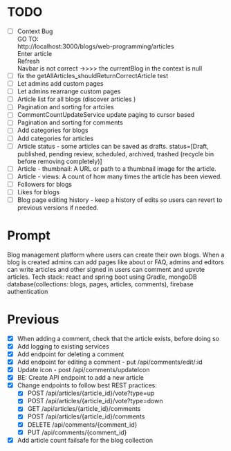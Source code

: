# TODO
- [ ] Context Bug  
    GO TO:  
    http://localhost:3000/blogs/web-programming/articles  
    Enter article  
    Refresh  
    Navbar is not correct ->>>> the currentBlog in the context is null  
- [ ] fix the getAllArticles_shouldReturnCorrectArticle test
- [ ] Let admins add custom pages
- [ ] Let admins rearrange custom pages
- [ ] Article list for all blogs (discover articles )
- [ ] Pagination and sorting for artciles
- [ ] CommentCountUpdateService update paging to cursor based
- [ ] Pagination and sorting for comments
- [ ] Add categories for blogs
- [ ] Add categories for articles
- [ ] Article status - some articles can be saved as drafts. status=[Draft, published, pending review, scheduled, archived, trashed (recycle bin before removing completely)]
- [ ] Article - thumbnail: A URL or path to a thumbnail image for the article.
- [ ] Article - views: A count of how many times the article has been viewed.
- [ ] Followers for blogs
- [ ] Likes for blogs
- [ ] Blog page editing history - keep a history of edits so users can revert to previous versions if needed.

# Prompt
Blog management platform where users can create their own blogs.
When a blog is created admins can add pages like about or FAQ, admins and editors can write articles and other signed in users can comment and upvote articles.
Tech stack: react and spring boot using Gradle, mongoDB database(collections: blogs, pages, articles, comments), firebase authentication

# Previous 
- [x] When adding a comment, check that the article exists, before doing so
- [x] Add logging to existing services
- [x] Add endpoint for deleting a comment
- [x] Add endpoint for editing a comment - put /api/comments/edit/:id
- [x] Update icon - post /api/comments/updateIcon
- [x] BE: Create API endpoint to add a new article
- [x] Change endpoints to follow best REST practices:
    - [x] POST /api/articles/{article_id}/vote?type=up
    - [x] POST /api/articles/{article_id}/vote?type=down
    - [x] GET /api/articles/{article_id}/comments
    - [x] POST /api/articles/{article_id}/comments
    - [x] DELETE /api/comments/{comment_id}
    - [x] PUT  /api/comments/{comment_id}
- [x] Add article count failsafe for the blog collection
